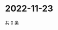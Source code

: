 # 2022-11-23

共 0 条

<!-- BEGIN WEIBO -->
<!-- 最后更新时间 Wed Nov 23 2022 13:00:56 GMT+0800 (China Standard Time) -->

<!-- END WEIBO -->
